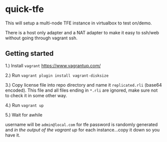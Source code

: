 # quick-tfe

This will setup a multi-node TFE instance in virtualbox to test on/demo.

There is a host only adapter and a NAT adapter to make it easy to ssh/web without going through vagrant ssh.


## Getting started

1.) Install `vagrant` https://www.vagrantup.com/

2.) Run `vagrant plugin install vagrant-disksize`


3.) Copy license file into repo directory and name it `replicated.rli` (base64 encoded).  This file and all files ending in `*.rli` are ignored, make sure not to check it in some other way.

4.) Run `vagrant up`

5.) Wait for awhile

username will be `admin@local.com` for tfe
password is randomly generated and _in the output of the vagrant up_ for each instance...copy it down so you have it.

